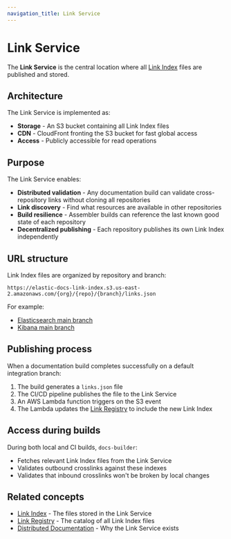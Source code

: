 ```yaml
---
navigation_title: Link Service
---
```


# Link Service

The **Link Service** is the central location where all [Link Index](link-index.md) files are published and stored.

## Architecture

The Link Service is implemented as:

* **Storage** - An S3 bucket containing all Link Index files
* **CDN** - CloudFront fronting the S3 bucket for fast global access
* **Access** - Publicly accessible for read operations

## Purpose

The Link Service enables:

* **Distributed validation** - Any documentation build can validate cross-repository links without cloning all repositories
* **Link discovery** - Find what resources are available in other repositories
* **Build resilience** - Assembler builds can reference the last known good state of each repository
* **Decentralized publishing** - Each repository publishes its own Link Index independently

## URL structure

Link Index files are organized by repository and branch:

```
https://elastic-docs-link-index.s3.us-east-2.amazonaws.com/{org}/{repo}/{branch}/links.json
```

For example:
* [Elasticsearch main branch](https://elastic-docs-link-index.s3.us-east-2.amazonaws.com/elastic/elasticsearch/main/links.json)
* [Kibana main branch](https://elastic-docs-link-index.s3.us-east-2.amazonaws.com/elastic/kibana/main/links.json)

## Publishing process

When a documentation build completes successfully on a default integration branch:

1. The build generates a `links.json` file
2. The CI/CD pipeline publishes the file to the Link Service
3. An AWS Lambda function triggers on the S3 event
4. The Lambda updates the [Link Registry](link-registry.md) to include the new Link Index

## Access during builds

During both local and CI builds, `docs-builder`:

* Fetches relevant Link Index files from the Link Service
* Validates outbound crosslinks against these indexes
* Validates that inbound crosslinks won't be broken by local changes

## Related concepts

* [Link Index](link-index.md) - The files stored in the Link Service
* [Link Registry](link-registry.md) - The catalog of all Link Index files
* [Distributed Documentation](distributed-documentation.md) - Why the Link Service exists
